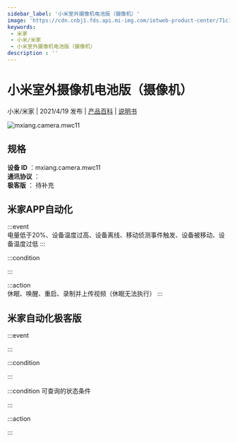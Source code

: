 ```yaml
---
sidebar_label: '小米室外摄像机电池版（摄像机）'
image: 'https://cdn.cnbj1.fds.api.mi-img.com/iotweb-product-center/71c197b77af3aedd6d8eb7975b1b3cb9_camera168.png?GalaxyAccessKeyId=AKVGLQWBOVIRQ3XLEW&Expires=9223372036854775807&Signature=d27uO94b2b+WUJsk3KzL3eTfqDk='
keywords: 
 - 米家
 - 小米/米家
 - 小米室外摄像机电池版（摄像机）
description : ''
---
```

# 小米室外摄像机电池版（摄像机）

小米/米家 | 2021/4/19 发布 | [产品百科](https://home.mi.com/webapp/content/baike/product/index.html?model=mxiang.camera.mwc11/) | [说明书](https://home.mi.com/views/introduction.html?model=mxiang.camera.mwc11&region=cn)

![mxiang.camera.mwc11](https://cdn.cnbj1.fds.api.mi-img.com/iotweb-product-center/71c197b77af3aedd6d8eb7975b1b3cb9_camera168.png?GalaxyAccessKeyId=AKVGLQWBOVIRQ3XLEW&Expires=9223372036854775807&Signature=d27uO94b2b+WUJsk3KzL3eTfqDk=)

## 规格  
> 
**设备 ID** ：mxiang.camera.mwc11  
**通讯协议** ：  
**极客版**  ： 待补充 


## 米家APP自动化  

:::event  
电量低于20%、设备温度过高、设备离线、移动侦测事件触发、设备被移动、设备温度过低
:::

:::condition  

:::

:::action   
休眠、唤醒、重启、录制并上传视频（休眠无法执行）
:::

## 米家自动化极客版  

:::event  

:::

:::condition  

:::

:::condition 可查询的状态条件  

:::

:::action  

:::

        
